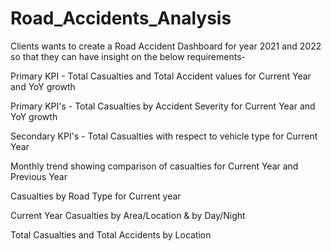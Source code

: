 # Road_Accidents_Analysis

Clients wants to create a Road Accident Dashboard for year 2021 and 2022 so that they can have insight on the below requirements-

Primary KPI - Total Casualties and Total Accident values for Current Year and YoY growth

Primary KPI's - Total Casualties by Accident Severity for Current Year and YoY growth

Secondary KPI's - Total Casualties with respect to vehicle type for Current Year

Monthly trend showing comparison of casualties for Current Year and Previous Year

Casualties by Road Type for Current year

Current Year Casualties by Area/Location & by Day/Night

Total Casualties and Total Accidents by Location
